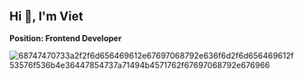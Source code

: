 ## Hi 👋, I'm Viet
**Position: Frontend Developer**

![68747470733a2f2f6d656469612e67697068792e636f6d2f6d656469612f53576f536b4e36447854737a71494b4571762f67697068792e676966](https://github.com/user-attachments/assets/2a426dad-abd1-40b0-9f64-0a0aeb16ef04)
